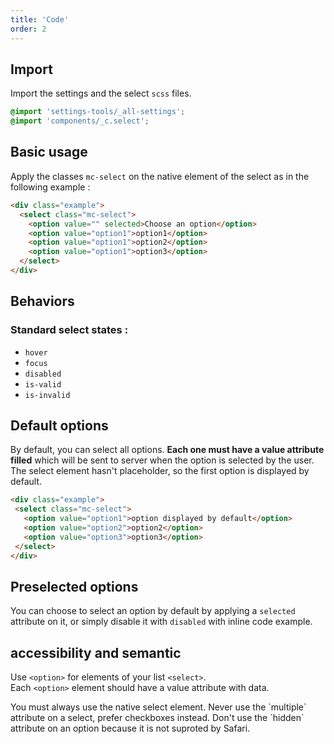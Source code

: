 ```yaml
---
title: 'Code'
order: 2
---
```


## Import

Import the settings and the select `scss` files.

```css
@import 'settings-tools/_all-settings';
@import 'components/_c.select';
```

## Basic usage

Apply the classes `mc-select` on the native element of the select as in the following example :

```html
<div class="example">
  <select class="mc-select">
    <option value="" selected>Choose an option</option>
    <option value="option1">option1</option>
    <option value="option1">option2</option>
    <option value="option1">option3</option>
  </select>
</div>
```

<preview path="src/pages/Components/Select/previews/Select-default"></preview>


## Behaviors

### Standard select states :

- `hover`
- `focus`
- `disabled`
- `is-valid`
- `is-invalid`


<preview path="src/pages/Components/Select/previews/Select-all-states"></preview>

## Default options
 By default, you can select all options. **Each one must have a value attribute filled** which will be sent to server when the option is selected by the user. The select element hasn't placeholder, so the first option is displayed by default.
 
 ```html
<div class="example">
  <select class="mc-select">
    <option value="option1">option displayed by default</option>
    <option value="option2">option2</option>
    <option value="option3">option3</option>
  </select>
</div>
```

## Preselected options
You can choose to select an option by default by applying a `selected` attribute on it, or simply disable it with `disabled` with inline code example.<br >

<preview path="src/pages/Components/Select/previews/Select-option-preselected"></preview>

## accessibility and semantic

Use `<option>` for elements of your list `<select>`.<br >
Each `<option>` element should have a value attribute with data.
 

<hintitem>
  You must always use the native select element.
</hintitem>

<hintitem dont="true">
Never use the `multiple` attribute on a select, prefer checkboxes instead.
</hintitem>
<hintitem dont="true">
Don't use the `hidden` attribute on an option because it is not suproted by Safari.
</hintitem>